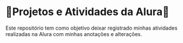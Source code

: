 # 🌌Projetos e Atividades da Alura🚀

Este repositório tem como objetivo deixar registrado minhas atividades realizadas na Alura com minhas anotações e alterações.